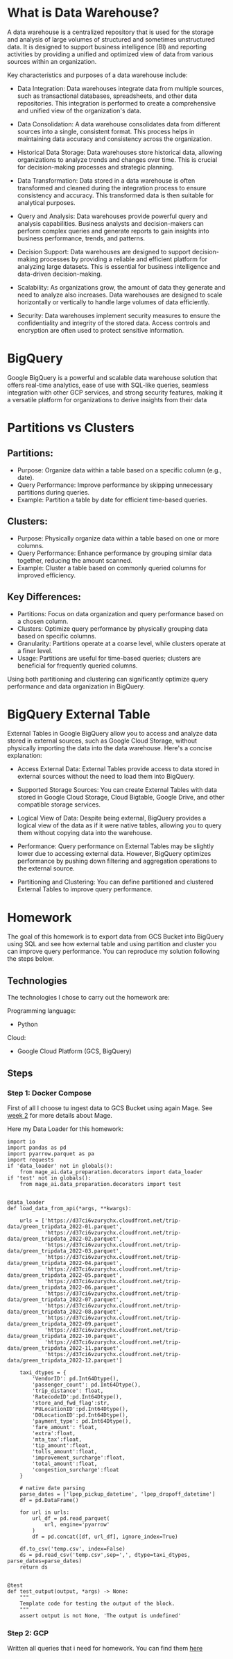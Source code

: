 # What is Data Warehouse?

A data warehouse is a centralized repository that is used for the storage and analysis of large volumes of structured and sometimes unstructured data. It is designed to support business intelligence (BI) and reporting activities by providing a unified and optimized view of data from various sources within an organization.

Key characteristics and purposes of a data warehouse include:

* Data Integration: Data warehouses integrate data from multiple sources, such as transactional databases, spreadsheets, and other data repositories. This integration is performed to create a comprehensive and unified view of the organization's data.

* Data Consolidation: A data warehouse consolidates data from different sources into a single, consistent format. This process helps in maintaining data accuracy and consistency across the organization.

* Historical Data Storage: Data warehouses store historical data, allowing organizations to analyze trends and changes over time. This is crucial for decision-making processes and strategic planning.

* Data Transformation: Data stored in a data warehouse is often transformed and cleaned during the integration process to ensure consistency and accuracy. This transformed data is then suitable for analytical purposes.

* Query and Analysis: Data warehouses provide powerful query and analysis capabilities. Business analysts and decision-makers can perform complex queries and generate reports to gain insights into business performance, trends, and patterns.

* Decision Support: Data warehouses are designed to support decision-making processes by providing a reliable and efficient platform for analyzing large datasets. This is essential for business intelligence and data-driven decision-making.

* Scalability: As organizations grow, the amount of data they generate and need to analyze also increases. Data warehouses are designed to scale horizontally or vertically to handle large volumes of data efficiently.

* Security: Data warehouses implement security measures to ensure the confidentiality and integrity of the stored data. Access controls and encryption are often used to protect sensitive information.

# BigQuery

Google BigQuery is a powerful and scalable data warehouse solution that offers real-time analytics, ease of use with SQL-like queries, seamless integration with other GCP services, and strong security features, making it a versatile platform for organizations to derive insights from their data

# Partitions vs Clusters

## Partitions:
* Purpose: Organize data within a table based on a specific column (e.g., date).
* Query Performance: Improve performance by skipping unnecessary partitions during queries.
* Example: Partition a table by date for efficient time-based queries.

## Clusters:
* Purpose: Physically organize data within a table based on one or more columns.
* Query Performance: Enhance performance by grouping similar data together, reducing the amount scanned.
* Example: Cluster a table based on commonly queried columns for improved efficiency.

## Key Differences:
* Partitions: Focus on data organization and query performance based on a chosen column.
* Clusters: Optimize query performance by physically grouping data based on specific columns.
* Granularity: Partitions operate at a coarse level, while clusters operate at a finer level.
* Usage: Partitions are useful for time-based queries; clusters are beneficial for frequently queried columns.

Using both partitioning and clustering can significantly optimize query performance and data organization in BigQuery.

# BigQuery External Table

External Tables in Google BigQuery allow you to access and analyze data stored in external sources, such as Google Cloud Storage, without physically importing the data into the data warehouse. Here's a concise explanation:

* Access External Data: External Tables provide access to data stored in external sources without the need to load them into BigQuery.

* Supported Storage Sources: You can create External Tables with data stored in Google Cloud Storage, Cloud Bigtable, Google Drive, and other compatible storage services.

* Logical View of Data: Despite being external, BigQuery provides a logical view of the data as if it were native tables, allowing you to query them without copying data into the warehouse.

* Performance: Query performance on External Tables may be slightly lower due to accessing external data. However, BigQuery optimizes performance by pushing down filtering and aggregation operations to the external source.

* Partitioning and Clustering: You can define partitioned and clustered External Tables to improve query performance.

# Homework

The goal of this homework is to export data from GCS Bucket into BigQuery using SQL and see how external table and using partition and cluster you can improve query performance. 
You can reproduce my solution following the steps below.

## Technologies

The technologies I chose to carry out the homework are:

Programming language:
* Python

Cloud:
* Google Cloud Platform (GCS, BigQuery)

## Steps

### Step 1: Docker Compose

First of all I choose tu ingest data to GCS Bucket using again Mage. See [week 2](https://github.com/Mateo-Omeri/dezoomcamp/tree/main/%5BWEEK%202%5D%20Orchestration-MAGE) for more details about Mage.

Here my Data Loader for this homework:

```
import io
import pandas as pd
import pyarrow.parquet as pa
import requests
if 'data_loader' not in globals():
    from mage_ai.data_preparation.decorators import data_loader
if 'test' not in globals():
    from mage_ai.data_preparation.decorators import test


@data_loader
def load_data_from_api(*args, **kwargs):

    urls = ['https://d37ci6vzurychx.cloudfront.net/trip-data/green_tripdata_2022-01.parquet',
            'https://d37ci6vzurychx.cloudfront.net/trip-data/green_tripdata_2022-02.parquet',
            'https://d37ci6vzurychx.cloudfront.net/trip-data/green_tripdata_2022-03.parquet',
            'https://d37ci6vzurychx.cloudfront.net/trip-data/green_tripdata_2022-04.parquet',
            'https://d37ci6vzurychx.cloudfront.net/trip-data/green_tripdata_2022-05.parquet',
            'https://d37ci6vzurychx.cloudfront.net/trip-data/green_tripdata_2022-06.parquet',
            'https://d37ci6vzurychx.cloudfront.net/trip-data/green_tripdata_2022-07.parquet',
            'https://d37ci6vzurychx.cloudfront.net/trip-data/green_tripdata_2022-08.parquet',
            'https://d37ci6vzurychx.cloudfront.net/trip-data/green_tripdata_2022-09.parquet',
            'https://d37ci6vzurychx.cloudfront.net/trip-data/green_tripdata_2022-10.parquet',
            'https://d37ci6vzurychx.cloudfront.net/trip-data/green_tripdata_2022-11.parquet',
            'https://d37ci6vzurychx.cloudfront.net/trip-data/green_tripdata_2022-12.parquet']
    
    taxi_dtypes = {
        'VendorID': pd.Int64Dtype(),
        'passenger_count': pd.Int64Dtype(),
        'trip_distance': float,
        'RatecodeID':pd.Int64Dtype(),
        'store_and_fwd_flag':str,
        'PULocationID':pd.Int64Dtype(),
        'DOLocationID':pd.Int64Dtype(),
        'payment_type': pd.Int64Dtype(),
        'fare_amount': float,
        'extra':float,
        'mta_tax':float,
        'tip_amount':float,
        'tolls_amount':float,
        'improvement_surcharge':float,
        'total_amount':float,
        'congestion_surcharge':float
    }

    # native date parsing 
    parse_dates = ['lpep_pickup_datetime', 'lpep_dropoff_datetime']
    df = pd.DataFrame()

    for url in urls:
        url_df = pd.read_parquet(
            url, engine='pyarrow'
        )
        df = pd.concat([df, url_df], ignore_index=True)

    df.to_csv('temp.csv', index=False)
    ds = pd.read_csv('temp.csv',sep=',', dtype=taxi_dtypes, parse_dates=parse_dates)
    return ds


@test
def test_output(output, *args) -> None:
    """
    Template code for testing the output of the block.
    """
    assert output is not None, 'The output is undefined'
```

### Step 2: GCP

Written all queries that i need for homework. You can find them [here]()